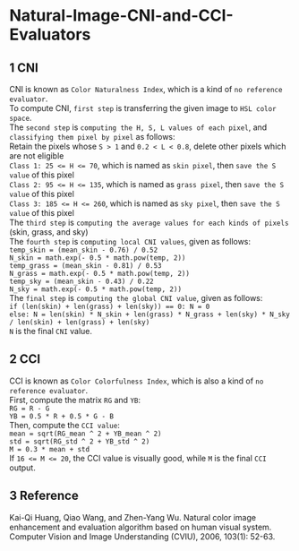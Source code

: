 # Natural-Image-CNI-and-CCI-Evaluators

## 1 CNI

CNI is known as `Color Naturalness Index`, which is a kind of `no reference evaluator`.
</br>
To compute CNI, `first step` is transferring the given image to `HSL color space`.
</br>
The `second step` is `computing the H, S, L values of each pixel`, and `classifying them pixel by pixel` as follows:
</br>
Retain the pixels whose `S > 1` and `0.2 < L < 0.8`, delete other pixels which are not eligible
</br>
`Class 1: 25 <= H <= 70`, which is named as `skin pixel`, then `save the S value` of this pixel
</br>
`Class 2: 95 <= H <= 135`, which is named as `grass pixel`, then `save the S value` of this pixel
</br>
`Class 3: 185 <= H <= 260`, which is named as `sky pixel`, then `save the S value` of this pixel
</br>
The `third step` is `computing the average values for each kinds of pixels` (skin, grass, and sky)
</br>
The `fourth step` is `computing local CNI values`, given as follows:
</br>
`temp_skin = (mean_skin - 0.76) / 0.52`
</br>
`N_skin = math.exp(- 0.5 * math.pow(temp, 2))`
</br>
`temp_grass = (mean_skin - 0.81) / 0.53`
</br>
`N_grass = math.exp(- 0.5 * math.pow(temp, 2))`
</br>
`temp_sky = (mean_skin - 0.43) / 0.22`
</br>
`N_sky = math.exp(- 0.5 * math.pow(temp, 2))`
</br>
The `final step` is `computing the global CNI value`, given as follows:
</br>
`if (len(skin) + len(grass) + len(sky)) == 0: N = 0`
</br>
`else: N = len(skin) * N_skin + len(grass) * N_grass + len(sky) * N_sky / len(skin) + len(grass) + len(sky)`
</br>
`N` is the final `CNI` value.

## 2 CCI

CCI is known as `Color Colorfulness Index`, which is also a kind of `no reference evaluator`.
</br>
First, compute the matrix `RG` and `YB`:
</br>
`RG = R - G`
</br>
`YB = 0.5 * R + 0.5 * G - B`
</br>
Then, compute the `CCI value`:
</br>
`mean = sqrt(RG_mean ^ 2 + YB_mean ^ 2)`
</br>
`std = sqrt(RG_std ^ 2 + YB_std ^ 2)`
</br>
`M = 0.3 * mean + std`
</br>
If `16 <= M <= 20`, the CCI value is visually good, while `M` is the final `CCI` output.

## 3 Reference
Kai-Qi Huang, Qiao Wang, and Zhen-Yang Wu. Natural color image enhancement and evaluation algorithm based on human visual system. Computer Vision and Image Understanding (CVIU), 2006, 103(1): 52-63.
